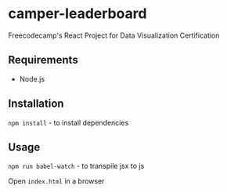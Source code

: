 # camper-leaderboard
Freecodecamp's React Project for Data Visualization Certification

## Requirements
- Node.js

## Installation
`npm install` - to install dependencies

## Usage
`npm run babel-watch` - to transpile jsx to js

Open `index.html` in a browser
